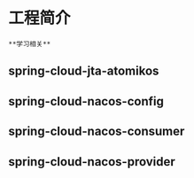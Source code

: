 # 工程简介
    **学习相关**
## spring-cloud-jta-atomikos

## spring-cloud-nacos-config

## spring-cloud-nacos-consumer

## spring-cloud-nacos-provider

